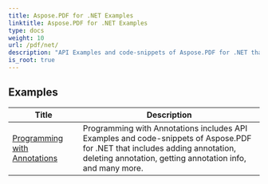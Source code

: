 ```yaml
---
title: Aspose.PDF for .NET Examples
linktitle: Aspose.PDF for .NET Examples
type: docs
weight: 10
url: /pdf/net/
description: "API Examples and code-snippets of Aspose.PDF for .NET that includes creating, editing, converting, printing, and many more features usage of PDF documents processing"
is_root: true
---
```


## Examples
| Title | Description |
| --- | --- | 
| [Programming with Annotations](./annotations/) | Programming with Annotations includes API Examples and code-snippets of Aspose.PDF for .NET that includes adding annotation, deleting annotation, getting annotation info, and many more. |  